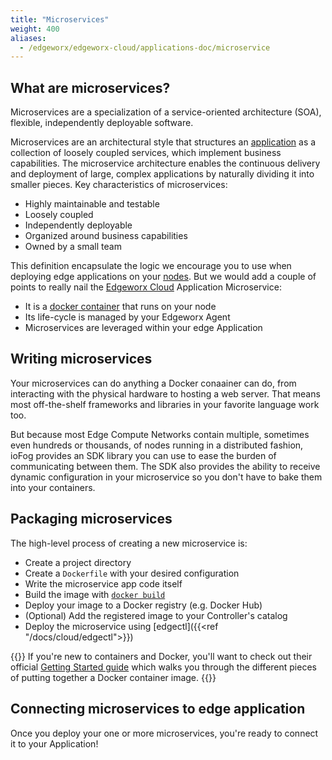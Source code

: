 ```yaml
---
title: "Microservices"
weight: 400
aliases:
  - /edgeworx/edgeworx-cloud/applications-doc/microservice
---
```


## What are microservices?

Microservices are a specialization of a service-oriented architecture (SOA), flexible, independently
deployable software.

Microservices are an architectural style that structures an [application](../more/terminology#application) as a collection of loosely
coupled services, which implement business capabilities. The microservice architecture enables the
continuous delivery and deployment of large, complex applications by naturally dividing it into
smaller pieces. Key characteristics of microservices:

- Highly maintainable and testable
- Loosely coupled
- Independently deployable
- Organized around business capabilities
- Owned by a small team

This definition encapsulate the logic we encourage you to use when deploying edge applications on
your [nodes](../cloud/adding-nodes/_index.md). But we would add a couple of points to really
nail the [Edgeworx Cloud](/docs/cloud/start-portal) Application
Microservice:

- It is a [docker container](https://www.docker.com/resources/what-container) that runs on your node
- Its life-cycle is managed by your Edgeworx Agent
- Microservices are leveraged within your edge Application

## Writing microservices

Your microservices can do anything a Docker conaainer can do, from interacting with the physical
hardware to hosting a web server. That means most off-the-shelf frameworks and libraries in your
favorite language work too.

But because most Edge Compute Networks contain multiple, sometimes even hundreds or thousands, of
nodes running in a distributed fashion, ioFog provides an SDK library you can use to ease the burden
of communicating between them. The SDK also provides the ability to receive dynamic configuration in
your microservice so you don't have to bake them into your containers.

## Packaging microservices

The high-level process of creating a new microservice is:

- Create a project directory
- Create a `Dockerfile` with your desired configuration
- Write the microservice app code itself
- Build the image
  with [`docker build`](https://docs.docker.com/engine/reference/commandline/build/)
- Deploy your image to a Docker registry (e.g. Docker Hub)
- (Optional) Add the registered image to your Controller's catalog
- Deploy the microservice using [edgectl]({{<ref "/docs/cloud/edgectl">}})

{{<info>}} If you're new to containers and Docker, you'll want to check out their
official [Getting Started guide](https://docs.docker.com/get-started/) which walks you through the
different pieces of putting together a Docker container image. {{</info>}}

## Connecting microservices to edge application

Once you deploy your one or more microservices, you're ready to connect it to your Application!
